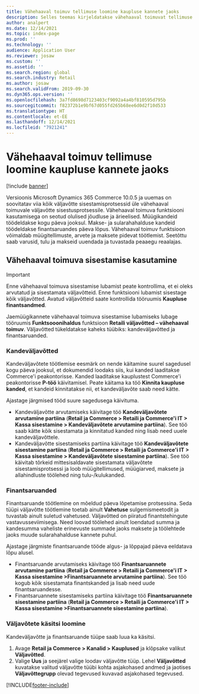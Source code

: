```yaml
---
title: Vähehaaval toimuv tellimuse loomine kaupluse kannete jaoks
description: Selles teemas kirjeldatakse vähehaaval toimuvat tellimuse loomist kaupluse kannete jaoks Microsoft Dynamics 365 Commerce'is.
author: analpert
ms.date: 12/14/2021
ms.topic: index-page
ms.prod: ''
ms.technology: ''
audience: Application User
ms.reviewer: josaw
ms.custom: ''
ms.assetid: ''
ms.search.region: global
ms.search.industry: Retail
ms.author: josaw
ms.search.validFrom: 2019-09-30
ms.dyn365.ops.version: ''
ms.openlocfilehash: 3a7fd8698d7123403cf9092a4a4bf810595d795b
ms.sourcegitcommit: f82372b1e9bf67d055fd265b68ee6d0d2f10d533
ms.translationtype: HT
ms.contentlocale: et-EE
ms.lasthandoff: 12/14/2021
ms.locfileid: "7921241"
---
```

# <a name="trickle-feed-based-order-creation-for-retail-store-transactions"></a>Vähehaaval toimuv tellimuse loomine kaupluse kannete jaoks

[!include [banner](includes/banner.md)]

Versioonis Microsoft Dynamics 365 Commerce 10.0.5 ja uuemas on soovitatav viia kõik väljavõtte sisestamisprotsessid üle vähehaaval toimuvale väljavõtte sisestusprotsessile. Vähehaaval toimuva funktsiooni kasutamisega on seotud olulised jõudluse ja ärieelised. Müügikandeid töödeldakse kogu päeva jooksul. Makse- ja sularahahalduse kandeid töödeldakse finantsaruandes päeva lõpus. Vähehaaval toimuv funktsioon võimaldab müügitellimuste, arvete ja maksete pidevat töötlemist. Seetõttu saab varusid, tulu ja makseid uuendada ja tuvastada peaaegu reaalajas.

## <a name="use-trickle-feed-based-posting"></a>Vähehaaval toimuva sisestamise kasutamine

> [!IMPORTANT]
> Enne vähehaaval toimuva sisestamise lubamist peate kontrollima, et ei oleks arvutatud ja sisestamata väljavõtteid. Enne funktsiooni lubamist sisestage kõik väljavõtted. Avatud väljavõtteid saate kontrollida tööruumis **Kaupluse finantsandmed**.

Jaemüügikannete vähehaaval toimuva sisestamise lubamiseks lubage tööruumis **Funktsooonihaldus** funktsioon **Retaili väljavõtted – vähehaaval toimuv**. Väljavõtted tükeldatakse kaheks tüübiks: kandeväljavõtted ja finantsaruanded.

### <a name="transactional-statements"></a>Kandeväljavõtted

Kandeväljavõtete töötlemise eesmärk on nende käitamine suurel sagedusel kogu päeva jooksul, et dokumendid loodaks siis, kui kanded laaditakse Commerce'i peakontorisse. Kanded laaditakse kauplustest Commerce'i peakontorisse **P-töö** käivitamisel. Peate käitama ka töö **Kinnita kaupluse kanded**, et kandeid kinnitatakse nii, et kandeväljavõte saab need kätte.

Ajastage järgmised tööd suure sagedusega käivituma.

- Kandeväljavõtte arvutamiseks käivitage töö **Kandeväljavõtete arvutamine partiina** (**Retail ja Commerce \> Retaili ja Commerce'i IT \> Kassa sisestamine \> Kandeväljavõtete arvutamine partiina**). See töö saab kätte kõik sisestamata ja kinnitatud kanded ning lisab need uuele kandeväljavõttele.
- Kandeväljavõtte sisestamiseks partiina käivitage töö **Kandeväljavõtete sisestamine partiina** (**Retail ja Commerce \> Retaili ja Commerce'i IT \> Kassa sisestamine \> Kandeväljavõtete sisestamine partiina**). See töö käivitab tõrkeid mittesisaldavate sisestamata väljavõtete sisestamisprotsessi ja loob müügitellimused, müügiarved, maksete ja allahindluste töölehed ning tulu-/kulukanded. 

### <a name="financial-statements"></a>Finantsaruanded

Finantsaruande töötlemine on mõeldud päeva lõpetamise protsessina. Seda tüüpi väljavõtte töötlemine toetab ainult **Vahetuse** sulgemismeetodit ja tuvastab ainult suletud vahetused. Väljavõtted on piiratud finantstehingute vastavusseviimisega. Need loovad töölehed ainult loendatud summa ja kandesumma vaheliste erinevuste summade jaoks maksete ja töölehtede jaoks muude sularahahalduse kannete puhul.

Ajastage järgmiste finantsaruande tööde algus- ja lõppajad päeva eeldatava lõpu alusel.

- Finantsaruande arvutamiseks käivitage töö **Finantsaruannete arvutamine partiina** (**Retail ja Commerce \> Retaili ja Commerce'i IT \> Kassa sisestamine \>Finantsaruannete arvutamine partiina**). See töö kogub kõik sisestamata finantskanded ja lisab need uude finantsaruandesse.
- Finantsaruannete sisestamiseks partiina käivitage töö **Finantsaruannete sisestamine partiina** (**Retail ja Commerce \> Retaili ja Commerce'i IT \> Kassa sisestamine \>Finantsaruannete sisestamine partiina**).

### <a name="manually-create-statements"></a>Väljavõtete käsitsi loomine

Kandeväljavõtte ja finantsaruande tüüpe saab luua ka käsitsi. 

1. Avage **Retail ja Commerce \> Kanalid \> Kauplused** ja klõpsake valikut **Väljavõtted**. 
2. Valige **Uus** ja seejärel valige loodav väljavõtte tüüp. Lehel **Väljavõtted** kuvatakse valitud väljavõtte tüübi kohta asjakohased andmed ja jaotises **Väljavõttegrupp** olevad tegevused kuvavad asjakohased tegevused.

[!INCLUDE[footer-include](../includes/footer-banner.md)]

